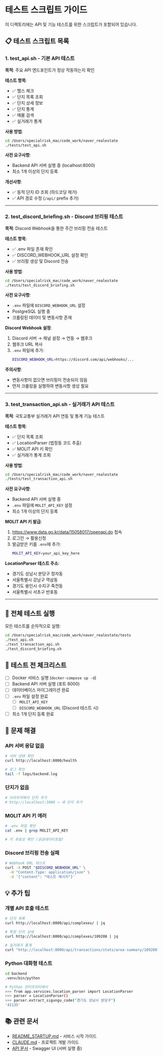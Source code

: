 # 테스트 스크립트 가이드

이 디렉토리에는 API 및 기능 테스트를 위한 스크립트가 포함되어 있습니다.

## 📋 테스트 스크립트 목록

### 1. **test_api.sh** - 기본 API 테스트

**목적**: 주요 API 엔드포인트가 정상 작동하는지 확인

**테스트 항목**:
- ✅ 헬스 체크
- ✅ 단지 목록 조회
- ✅ 단지 상세 정보
- ✅ 단지 통계
- ✅ 매물 검색
- ✅ 실거래가 통계

**사용 방법**:
```bash
cd /Users/specialrisk_mac/code_work/naver_realestate
./tests/test_api.sh
```

**사전 요구사항**:
- Backend API 서버 실행 중 (localhost:8000)
- 최소 1개 이상의 단지 등록

**개선사항**:
- ✅ 동적 단지 ID 조회 (하드코딩 제거)
- ✅ API 경로 수정 (`/api/` prefix 추가)

---

### 2. **test_discord_briefing.sh** - Discord 브리핑 테스트

**목적**: Discord Webhook을 통한 주간 브리핑 전송 테스트

**테스트 항목**:
- ✅ .env 파일 존재 확인
- ✅ DISCORD_WEBHOOK_URL 설정 확인
- ✅ 브리핑 생성 및 Discord 전송

**사용 방법**:
```bash
cd /Users/specialrisk_mac/code_work/naver_realestate
./tests/test_discord_briefing.sh
```

**사전 요구사항**:
- `.env` 파일에 `DISCORD_WEBHOOK_URL` 설정
- PostgreSQL 실행 중
- 크롤링된 데이터 및 변동사항 존재

**Discord Webhook 설정**:
1. Discord 서버 → 채널 설정 → 연동 → 웹후크
2. 웹후크 URL 복사
3. `.env` 파일에 추가:
   ```bash
   DISCORD_WEBHOOK_URL=https://discord.com/api/webhooks/...
   ```

**주의사항**:
- 변동사항이 없으면 브리핑이 전송되지 않음
- 먼저 크롤링을 실행하여 변동사항 생성 필요

---

### 3. **test_transaction_api.sh** - 실거래가 API 테스트

**목적**: 국토교통부 실거래가 API 연동 및 통계 기능 테스트

**테스트 항목**:
- ✅ 단지 목록 조회
- ✅ LocationParser (법정동 코드 추출)
- ✅ MOLIT API 키 확인
- ✅ 실거래가 통계 조회

**사용 방법**:
```bash
cd /Users/specialrisk_mac/code_work/naver_realestate
./tests/test_transaction_api.sh
```

**사전 요구사항**:
- Backend API 서버 실행 중
- `.env` 파일에 `MOLIT_API_KEY` 설정
- 최소 1개 이상의 단지 등록

**MOLIT API 키 발급**:
1. https://www.data.go.kr/data/15058017/openapi.do 접속
2. 로그인 → 활용신청
3. 발급받은 키를 `.env`에 추가:
   ```bash
   MOLIT_API_KEY=your_api_key_here
   ```

**LocationParser 테스트 주소**:
- 경기도 성남시 분당구 정자동
- 서울특별시 강남구 역삼동
- 경기도 용인시 수지구 죽전동
- 서울특별시 서초구 반포동

---

## 🚀 전체 테스트 실행

모든 테스트를 순차적으로 실행:

```bash
cd /Users/specialrisk_mac/code_work/naver_realestate/tests
./test_api.sh
./test_transaction_api.sh
./test_discord_briefing.sh
```

## 📝 테스트 전 체크리스트

- [ ] Docker 서비스 실행 (`docker-compose up -d`)
- [ ] Backend API 서버 실행 (포트 8000)
- [ ] 데이터베이스 마이그레이션 완료
- [ ] `.env` 파일 설정 완료
  - [ ] `MOLIT_API_KEY`
  - [ ] `DISCORD_WEBHOOK_URL` (Discord 테스트 시)
- [ ] 최소 1개 단지 등록 완료

## 🐛 문제 해결

### API 서버 응답 없음
```bash
# 서버 상태 확인
curl http://localhost:8000/health

# 로그 확인
tail -f logs/backend.log
```

### 단지가 없음
```bash
# 브라우저에서 단지 추가
# http://localhost:3000 → 새 단지 추가
```

### MOLIT API 키 에러
```bash
# .env 파일 확인
cat .env | grep MOLIT_API_KEY

# 키 유효성 확인 (공공데이터포털)
```

### Discord 브리핑 전송 실패
```bash
# Webhook URL 테스트
curl -X POST "$DISCORD_WEBHOOK_URL" \
  -H "Content-Type: application/json" \
  -d '{"content": "테스트 메시지"}'
```

## 💡 추가 팁

### 개별 API 호출 테스트
```bash
# 단지 목록
curl http://localhost:8000/api/complexes/ | jq

# 특정 단지 상세
curl http://localhost:8000/api/complexes/109208 | jq

# 실거래가 통계
curl "http://localhost:8000/api/transactions/stats/area-summary/109208?months=6" | jq
```

### Python 대화형 테스트
```bash
cd backend
.venv/bin/python

# Python 인터프리터에서
>>> from app.services.location_parser import LocationParser
>>> parser = LocationParser()
>>> parser.extract_sigungu_code("경기도 성남시 분당구")
'41135'
```

## 📚 관련 문서

- [README_STARTUP.md](../README_STARTUP.md) - 서비스 시작 가이드
- [CLAUDE.md](../CLAUDE.md) - 프로젝트 개발 가이드
- [API 문서](http://localhost:8000/docs) - Swagger UI (서버 실행 중)
